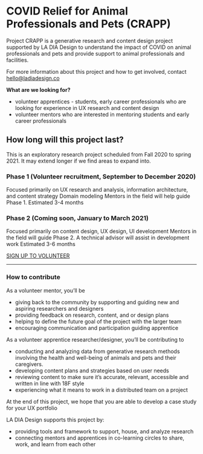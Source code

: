 # COVID Relief for Animal Professionals and Pets (CRAPP)
Project CRAPP is a generative research and content design project supported by LA DIA Design to understand the impact of COVID on animal professionals and pets and provide support to animal professionals and facilities. 

For more information about this project and how to get involved, contact hello@ladiadesign.co

**What are we looking for?**
- volunteer apprentices - students, early career professionals who are looking for experience in UX research and content design
- volunteer mentors who are interested in mentoring students and early career professionals

## How long will this project last?
This is an exploratory research project scheduled from Fall 2020 to spring 2021. It may extend longer if we find areas to expand into. 

### Phase 1 (Volunteer recruitment, September to December 2020)
Focused primarily on UX research and analysis, information architecture, and content strategy
Domain modeling
Mentors in the field will help guide Phase 1.
Estimated 3-4 months

### Phase 2 (Coming soon, January to March 2021)
Focused primarily on content design, UX design, UI development
Mentors in the field will guide Phase 2. A technical advisor will assist in development work
Estimated 3-6 months

[SIGN UP TO VOLUNTEER](https://airtable.com/shrUPutqcIsKAKhkv)

---
### How to contribute

As a volunteer mentor, you’ll be
- giving back to the community by supporting and guiding new and aspiring researchers and designers
- providing feedback on research, content, and or design plans
- helping to define the future goal of the project with the larger team
- encouraging communication and participation guiding apprentice

As a volunteer apprentice researcher/designer, you’ll be contributing to
- conducting and analyzing data from generative research methods involving the health and well-being of animals and pets and their caregivers.
- developing content plans and strategies based on user needs
- reviewing content to make sure it’s accurate, relevant, accessible and written in line with 18F style
- experiencing what it means to work in a distributed team on a project

At the end of this project, we hope that you are able to develop a case study for your UX portfolio

LA DIA Design supports this project by:
- providing tools and framework to support, house, and analyze research
- connecting mentors and apprentices in co-learning circles to share, work, and learn from each other
